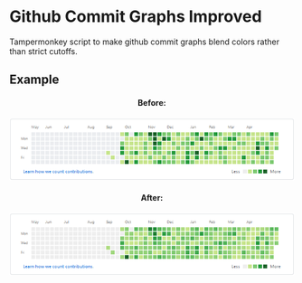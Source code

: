 # Github Commit Graphs Improved

Tampermonkey script to make github commit graphs blend colors rather than strict cutoffs.

## Example

<h4 align="center">
  Before:
</h4>
<p align="center">
  <img src="/readme/before.png" title="Before">
</p>
<h4 align="center">
  After:
</h4>
<p align="center">
  <img src="/readme/after.png" title="After">
</p>
